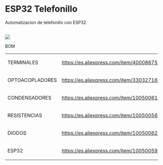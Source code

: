 <h1>ESP32 Telefonillo</h1>
<p>Automatizacion de telefonillo con ESP32</p>
<br>
<img src="https://github.com/david-oltra/ESP_telefonillo/assets/149614085/6d07a29c-f07c-4ade-b5be-a043083be0f0">

<p>BOM</p>
  
<table border="0" cellspacing="0" cellpadding="0" class="ta1"><colgroup><col width="99"/><col width="99"/></colgroup><tr class="ro1"><td style="text-align:left;width:2.258cm; " class="Default"><p>TERMINALES</p></td><td style="text-align:left;width:2.258cm; " class="Default"><p><a href="https://es.aliexpress.com/item/4000867583795.html">https://es.aliexpress.com/item/4000867583795.html</a></p></td></tr><tr class="ro1"><td style="text-align:left;width:2.258cm; " class="Default"><p>OPTOACOPLADORES</p></td><td style="text-align:left;width:2.258cm; " class="Default"><p><a href="https://es.aliexpress.com/item/33032716615.html">https://es.aliexpress.com/item/33032716615.html</a></p></td></tr><tr class="ro1"><td style="text-align:left;width:2.258cm; " class="Default"><p>CONDENSADORES</p></td><td style="text-align:left;width:2.258cm; " class="Default"><p><a href="https://es.aliexpress.com/item/1005006142309480.html">https://es.aliexpress.com/item/1005006142309480.html</a></p></td></tr><tr class="ro1"><td style="text-align:left;width:2.258cm; " class="Default"><p>RESISTENCIAS</p></td><td style="text-align:left;width:2.258cm; " class="Default"><p><a href="https://es.aliexpress.com/item/1005005600798857.html">https://es.aliexpress.com/item/1005005600798857.html</a></p></td></tr><tr class="ro1"><td style="text-align:left;width:2.258cm; " class="Default"><p>DIODOS</p></td><td style="text-align:left;width:2.258cm; " class="Default"><p><a href="https://es.aliexpress.com/item/1005006207944104.html">https://es.aliexpress.com/item/1005006207944104.html</a></p></td></tr><tr class="ro1"><td style="text-align:left;width:2.258cm; " class="Default"><p>ESP32</p></td><td style="text-align:left;width:2.258cm; " class="Default"><p><a href="https://es.aliexpress.com/item/1005005968621523.html">https://es.aliexpress.com/item/1005005968621523.html</a></p></td></tr></table>
